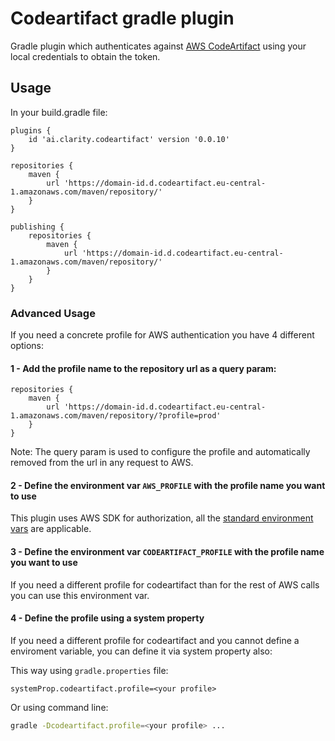 # Codeartifact gradle plugin

Gradle plugin which authenticates against [AWS CodeArtifact](https://aws.amazon.com/es/codeartifact/) using your local credentials to obtain
the token.

## Usage

In your build.gradle file:

```
plugins {
    id 'ai.clarity.codeartifact' version '0.0.10'
}

repositories {
    maven {
        url 'https://domain-id.d.codeartifact.eu-central-1.amazonaws.com/maven/repository/'
    }
}

publishing {
    repositories {
        maven {
            url 'https://domain-id.d.codeartifact.eu-central-1.amazonaws.com/maven/repository/'
        }
    }
}
```

### Advanced Usage

If you need a concrete profile for AWS authentication you have 4 different options:

#### 1 - Add the profile name to the repository url as a query param:

```
repositories {
    maven {
        url 'https://domain-id.d.codeartifact.eu-central-1.amazonaws.com/maven/repository/?profile=prod'
    }
}

```

Note: The query param is used to configure the profile and automatically removed from the url in any request to AWS.

#### 2 - Define the environment var `AWS_PROFILE` with the profile name you want to use

This plugin uses AWS SDK for authorization, all
the [standard environment vars](https://docs.aws.amazon.com/sdk-for-java/v1/developer-guide/credentials.html) are applicable.

#### 3 - Define the environment var `CODEARTIFACT_PROFILE` with the profile name you want to use

If you need a different profile for codeartifact than for the rest of AWS calls you can use this environment var. 

#### 4 - Define the profile using a system property

If you need a different profile for codeartifact and you cannot define a enviroment variable, you
can define it via system property also:

This way using `gradle.properties` file:

```properties
systemProp.codeartifact.profile=<your profile>
```

Or using command line:

```bash
gradle -Dcodeartifact.profile=<your profile> ...
```